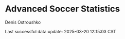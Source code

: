 # Advanced Soccer Statistics
Denis Ostroushko

<!-- gfm -->

Last successful data update: 2025-03-20 12:15:03 CST
